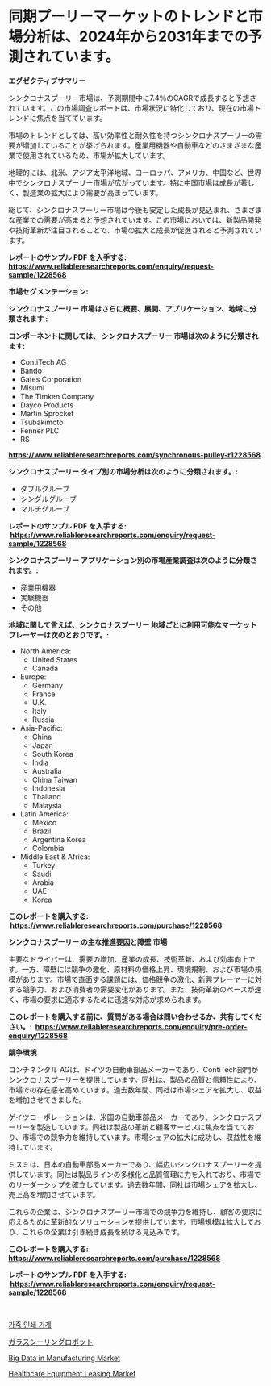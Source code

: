 <p><h1>同期プーリーマーケットのトレンドと市場分析は、2024年から2031年までの予測されています。</h1></p><p><strong>エグゼクティブサマリー</strong></p>
<p><p>シンクロナスプーリー市場は、予測期間中に7.4％のCAGRで成長すると予想されています。この市場調査レポートは、市場状況に特化しており、現在の市場トレンドに焦点を当てています。</p><p>市場のトレンドとしては、高い効率性と耐久性を持つシンクロナスプーリーの需要が増加していることが挙げられます。産業用機器や自動車などのさまざまな産業で使用されているため、市場が拡大しています。</p><p>地理的には、北米、アジア太平洋地域、ヨーロッパ、アメリカ、中国など、世界中でシンクロナスプーリー市場が広がっています。特に中国市場は成長が著しく、製造業の拡大により需要が高まっています。</p><p>総じて、シンクロナスプーリー市場は今後も安定した成長が見込まれ、さまざまな産業での需要が高まると予想されています。この市場においては、新製品開発や技術革新が注目されることで、市場の拡大と成長が促進されると予測されています。</p></p>
<p><strong>レポートのサンプル PDF を入手する: <a href="https://www.reliableresearchreports.com/enquiry/request-sample/1228568">https://www.reliableresearchreports.com/enquiry/request-sample/1228568</a></strong></p>
<p><strong>市場セグメンテーション:</strong></p>
<p><strong> シンクロナスプーリー 市場はさらに概要、展開、アプリケーション、地域に分類されます :</strong></p>
<p><strong>コンポーネントに関しては、 シンクロナスプーリー 市場は次のように分類されます: &nbsp;</strong></p>
<p><ul><li>ContiTech AG</li><li>Bando</li><li>Gates Corporation</li><li>Misumi</li><li>The Timken Company</li><li>Dayco Products</li><li>Martin Sprocket</li><li>Tsubakimoto</li><li>Fenner PLC</li><li>RS</li></ul></p>
<p><strong><a href="https://www.reliableresearchreports.com/synchronous-pulley-r1228568">https://www.reliableresearchreports.com/synchronous-pulley-r1228568</a></strong></p>
<p><strong> シンクロナスプーリー タイプ別の市場分析は次のように分類されます。:</strong></p>
<p><ul><li>ダブルグルーブ</li><li>シングルグルーブ</li><li>マルチグルーブ</li></ul></p>
<p><strong>レポートのサンプル PDF を入手する: &nbsp;<a href="https://www.reliableresearchreports.com/enquiry/request-sample/1228568">https://www.reliableresearchreports.com/enquiry/request-sample/1228568</a></strong></p>
<p><strong> シンクロナスプーリー アプリケーション別の市場産業調査は次のように分類されます。:</strong></p>
<p><ul><li>産業用機器</li><li>実験機器</li><li>その他</li></ul></p>
<p><strong>地域に関して言えば、シンクロナスプーリー 地域ごとに利用可能なマーケットプレーヤーは次のとおりです。:</strong></p>
<p><ul>
    <li>
        North America:
        <ul>
            <li>United States</li>
            <li>Canada</li>
        </ul>
    </li>
    <li>
        Europe:
        <ul>
            <li>Germany</li>
            <li>France</li>
            <li>U.K.</li>
            <li>Italy</li>
            <li>Russia</li>
        </ul>
    </li>
    <li>
        Asia-Pacific:
        <ul>
            <li>China</li>
            <li>Japan</li>
            <li>South Korea</li>
            <li>India</li>
            <li>Australia</li>
            <li>China Taiwan</li>
            <li>Indonesia</li>
            <li>Thailand</li>
            <li>Malaysia</li>
        </ul>
    </li>
    <li>
        Latin America:
        <ul>
            <li>Mexico</li>
            <li>Brazil</li>
            <li>Argentina Korea</li>
            <li>Colombia</li>
        </ul>
    </li>
    <li>
        Middle East & Africa:
        <ul>
            <li>Turkey</li>
            <li>Saudi</li>
            <li>Arabia</li>
            <li>UAE</li>
            <li>Korea</li>
        </ul>
    </li>
    </ul></p>
<p><strong>このレポートを購入する: &nbsp;<a href="https://www.reliableresearchreports.com/purchase/1228568">https://www.reliableresearchreports.com/purchase/1228568</a></strong></p>
<p><strong>シンクロナスプーリー の主な推進要因と障壁 市場</strong></p>
<p><p>主要なドライバーは、需要の増加、産業の成長、技術革新、および効率向上です。一方、障壁には競争の激化、原材料の価格上昇、環境規制、および市場の規模があります。市場で直面する課題には、価格競争の激化、新興プレーヤーに対する競争力、および消費者の需要変化があります。また、技術革新のペースが速く、市場の要求に適応するために迅速な対応が求められます。</p></p>
<p><strong>このレポートを購入する前に、質問がある場合は問い合わせるか、共有してください。:&nbsp; <a href="https://www.reliableresearchreports.com/enquiry/pre-order-enquiry/1228568">https://www.reliableresearchreports.com/enquiry/pre-order-enquiry/1228568</a></strong></p>
<p><strong>競争環境</strong></p>
<p><p>コンチネンタル AGは、ドイツの自動車部品メーカーであり、ContiTech部門がシンクロナスプーリーを提供しています。同社は、製品の品質と信頼性により、市場での存在感を高めています。過去数年間、同社は市場シェアを拡大し、収益を増加させてきました。</p><p>ゲイツコーポレーションは、米国の自動車部品メーカーであり、シンクロナスプーリーを製造しています。同社は製品の革新と顧客サービスに焦点を当てており、市場での競争力を維持しています。市場シェアの拡大に成功し、収益性を維持しています。</p><p>ミスミは、日本の自動車部品メーカーであり、幅広いシンクロナスプーリーを提供しています。同社は製品ラインの多様化と品質管理に力を入れており、市場でのリーダーシップを確立しています。過去数年間、同社は市場シェアを拡大し、売上高を増加させています。</p><p>これらの企業は、シンクロナスプーリー市場での競争力を維持し、顧客の要求に応えるために革新的なソリューションを提供しています。市場規模は拡大しており、これらの企業は引き続き成長を続ける見込みです。</p></p>
<p><strong>このレポートを購入する: &nbsp; <a href="https://www.reliableresearchreports.com/purchase/1228568">https://www.reliableresearchreports.com/purchase/1228568</a></strong></p>
<p><strong>レポートのサンプル PDF を入手する: &nbsp;<a href="https://www.reliableresearchreports.com/enquiry/request-sample/1228568">https://www.reliableresearchreports.com/enquiry/request-sample/1228568</a></strong><strong></strong></p>
<p>&nbsp;</p>
<p><p><a href="https://medium.com/@randyhuel1979/%EA%B0%80%EC%A3%BD-%EC%9D%B8%EC%87%84-%EA%B8%B0%EA%B3%84-%EC%8B%9C%EC%9E%A5-%EC%8B%9C%EC%9E%A5-cagr-%EC%8B%9C%EC%9E%A5-%EB%8F%99%ED%96%A5-%EB%B0%8F-%EC%84%B1%EC%9E%A5-%EC%A0%84%EB%9E%B5%EC%97%90-%EB%8C%80%ED%95%9C-%ED%86%B5%EC%B0%B0%EB%A0%A5-ba321d92b32e">가죽 인쇄 기계</a></p><p><a href="https://medium.com/@dylancoleman70/%E3%82%AC%E3%83%A9%E3%82%B9%E5%AF%86%E5%B0%81%E3%83%AD%E3%83%9C%E3%83%83%E3%83%88%E5%B8%82%E5%A0%B4%E3%81%AE%E5%8B%95%E5%90%91%E3%81%A8%E5%B8%82%E5%A0%B4%E5%88%86%E6%9E%90%E3%81%AF-2024%E5%B9%B4%E3%81%8B%E3%82%892031%E5%B9%B4%E3%81%BE%E3%81%A7%E3%81%AE%E6%9C%9F%E9%96%93%E3%81%AB%E4%BA%88%E6%B8%AC%E3%81%95%E3%82%8C%E3%81%A6%E3%81%84%E3%81%BE%E3%81%99-4bdf901ab02a">ガラスシーリングロボット</a></p><p><a href="https://www.linkedin.com/pulse/big-data-manufacturing-market-trends-analysis-forecasted-period-xvnie?trackingId=ro7vCqgYgJkjbWJbeKcpVw%3D%3D">Big Data in Manufacturing Market</a></p><p><a href="https://www.linkedin.com/pulse/healthcare-equipment-leasing-market-analysis-sze-forecasted-ggnkc?trackingId=rDD7v4UWdXaneCjiICR5XA%3D%3D">Healthcare Equipment Leasing Market</a></p></p>